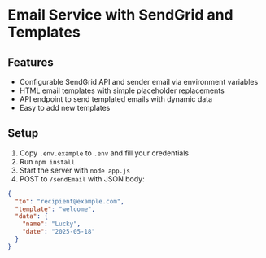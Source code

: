 # Email Service with SendGrid and Templates

## Features

- Configurable SendGrid API and sender email via environment variables
- HTML email templates with simple placeholder replacements
- API endpoint to send templated emails with dynamic data
- Easy to add new templates

## Setup

1. Copy `.env.example` to `.env` and fill your credentials
2. Run `npm install`
3. Start the server with `node app.js`
4. POST to `/sendEmail` with JSON body:

```json
{
  "to": "recipient@example.com",
  "template": "welcome",
  "data": {
    "name": "Lucky",
    "date": "2025-05-18"
  }
}
```

